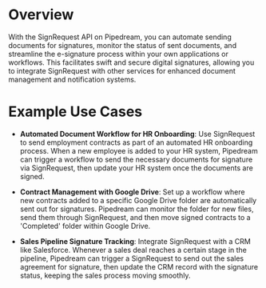 # Overview

With the SignRequest API on Pipedream, you can automate sending documents for signatures, monitor the status of sent documents, and streamline the e-signature process within your own applications or workflows. This facilitates swift and secure digital signatures, allowing you to integrate SignRequest with other services for enhanced document management and notification systems.

# Example Use Cases

- **Automated Document Workflow for HR Onboarding**: Use SignRequest to send employment contracts as part of an automated HR onboarding process. When a new employee is added to your HR system, Pipedream can trigger a workflow to send the necessary documents for signature via SignRequest, then update your HR system once the documents are signed.

- **Contract Management with Google Drive**: Set up a workflow where new contracts added to a specific Google Drive folder are automatically sent out for signatures. Pipedream can monitor the folder for new files, send them through SignRequest, and then move signed contracts to a 'Completed' folder within Google Drive.

- **Sales Pipeline Signature Tracking**: Integrate SignRequest with a CRM like Salesforce. Whenever a sales deal reaches a certain stage in the pipeline, Pipedream can trigger a SignRequest to send out the sales agreement for signature, then update the CRM record with the signature status, keeping the sales process moving smoothly.
